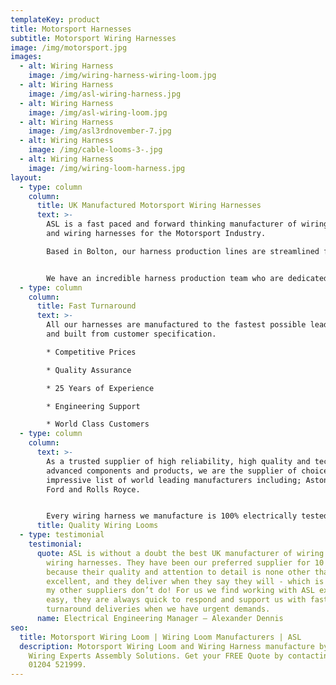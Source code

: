 ```yaml
---
templateKey: product
title: Motorsport Harnesses
subtitle: Motorsport Wiring Harnesses
image: /img/motorsport.jpg
images:
  - alt: Wiring Harness
    image: /img/wiring-harness-wiring-loom.jpg
  - alt: Wiring Harness
    image: /img/asl-wiring-harness.jpg
  - alt: Wiring Harness
    image: /img/asl-wiring-loom.jpg
  - alt: Wiring Harness
    image: /img/asl3rdnovember-7.jpg
  - alt: Wiring Harness
    image: /img/cable-looms-3-.jpg
  - alt: Wiring Harness
    image: /img/wiring-loom-harness.jpg
layout:
  - type: column
    column:
      title: UK Manufactured Motorsport Wiring Harnesses
      text: >-
        ASL is a fast paced and forward thinking manufacturer of wiring looms
        and wiring harnesses for the Motorsport Industry.

        Based in Bolton, our harness production lines are streamlined for efficient manufacture, complete with 10m long wiring boards and side stock filled trolleys for all materials and tooling.


        We have an incredible harness production team who are dedicated to producing world class looms, whilst exploring ways of reducing weight which is ever so important in Motorsport.
  - type: column
    column:
      title: Fast Turnaround
      text: >-
        All our harnesses are manufactured to the fastest possible lead times
        and built from customer specification.  

        * Competitive Prices

        * Quality Assurance

        * 25 Years of Experience

        * Engineering Support

        * World Class Customers
  - type: column
    column:
      text: >-
        As a trusted supplier of high reliability, high quality and technically
        advanced components and products, we are the supplier of choice to an
        impressive list of world leading manufacturers including; Aston Martin,
        Ford and Rolls Royce.


        Every wiring harness we manufacture is 100% electrically tested and all our production processes conform to Quality ISO 9001.
      title: Quality Wiring Looms
  - type: testimonial
    testimonial:
      quote: ASL is without a doubt the best UK manufacturer of wiring looms and
        wiring harnesses. They have been our preferred supplier for 10 years
        because their quality and attention to detail is none other than
        excellent, and they deliver when they say they will - which is something
        my other suppliers don’t do! For us we find working with ASL extremely
        easy, they are always quick to respond and support us with fast
        turnaround deliveries when we have urgent demands.
      name: Electrical Engineering Manager – Alexander Dennis
seo:
  title: Motorsport Wiring Loom | Wiring Loom Manufacturers | ASL
  description: Motorsport Wiring Loom and Wiring Harness manufacture by Vehicle
    Wiring Experts Assembly Solutions. Get your FREE Quote by contacting us on
    01204 521999.
---
```


